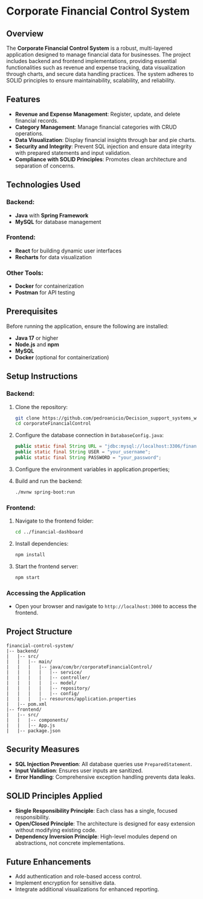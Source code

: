 # Corporate Financial Control System

## Overview
The **Corporate Financial Control System** is a robust, multi-layered application designed to manage financial data for businesses. The project includes backend and frontend implementations, providing essential functionalities such as revenue and expense tracking, data visualization through charts, and secure data handling practices. The system adheres to SOLID principles to ensure maintainability, scalability, and reliability.

## Features
- **Revenue and Expense Management**: Register, update, and delete financial records.
- **Category Management**: Manage financial categories with CRUD operations.
- **Data Visualization**: Display financial insights through bar and pie charts.
- **Security and Integrity**: Prevent SQL injection and ensure data integrity with prepared statements and input validation.
- **Compliance with SOLID Principles**: Promotes clean architecture and separation of concerns.

## Technologies Used
### Backend:
- **Java** with **Spring Framework**
- **MySQL** for database management

### Frontend:
- **React** for building dynamic user interfaces
- **Recharts** for data visualization

### Other Tools:
- **Docker** for containerization
- **Postman** for API testing

## Prerequisites
Before running the application, ensure the following are installed:
- **Java 17** or higher
- **Node.js** and **npm**
- **MySQL**
- **Docker** (optional for containerization)

## Setup Instructions
### Backend:
1. Clone the repository:
   ```bash
   git clone https://github.com/pedroanicio/Decision_support_systems_work.git
   cd corporateFinancialControl
   ```
2. Configure the database connection in `DatabaseConfig.java`:
   ```java
   public static final String URL = "jdbc:mysql://localhost:3306/financial_db";
   public static final String USER = "your_username";
   public static final String PASSWORD = "your_password";
   ```
3. Configure the environment variables in application.properties;
   
4. Build and run the backend:
   ```bash
   ./mvnw spring-boot:run
   ```

### Frontend:
1. Navigate to the frontend folder:
   ```bash
   cd ../financial-dashboard
   ```
2. Install dependencies:
   ```bash
   npm install
   ```
3. Start the frontend server:
   ```bash
   npm start
   ```

### Accessing the Application
- Open your browser and navigate to `http://localhost:3000` to access the frontend.

## Project Structure
```
financial-control-system/
|-- backend/
|   |-- src/
|   |   |-- main/
|   |   |   |-- java/com/br/corporateFinancialControl/
|   |   |   |   |-- service/
|   |   |   |   |-- controller/
|   |   |   |   |-- model/
|   |   |   |   |-- repository/
|   |   |   |   |-- config/
|   |   |   |-- resources/application.properties
|   |-- pom.xml
|-- frontend/
|   |-- src/
|   |   |-- components/
|   |   |-- App.js
|   |-- package.json
```

## Security Measures
- **SQL Injection Prevention**: All database queries use `PreparedStatement`.
- **Input Validation**: Ensures user inputs are sanitized.
- **Error Handling**: Comprehensive exception handling prevents data leaks.

## SOLID Principles Applied
- **Single Responsibility Principle**: Each class has a single, focused responsibility.
- **Open/Closed Principle**: The architecture is designed for easy extension without modifying existing code.
- **Dependency Inversion Principle**: High-level modules depend on abstractions, not concrete implementations.

## Future Enhancements
- Add authentication and role-based access control.
- Implement encryption for sensitive data.
- Integrate additional visualizations for enhanced reporting.




